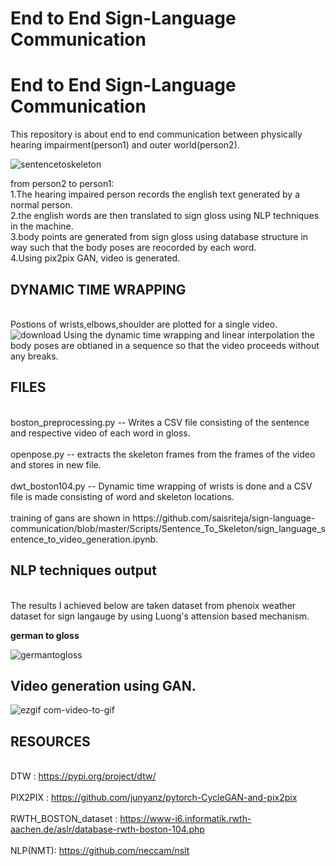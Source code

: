 
# End to End Sign-Language Communication
# End to End Sign-Language Communication
This repository is about end to end communication between physically hearing impairment(person1) and outer world(person2).

![sentencetoskeleton](https://user-images.githubusercontent.com/48018142/70102475-48a91980-165e-11ea-8906-0567122c303c.png)



from person2 to person1:
<br>
1.The hearing impaired person records the english text generated by a normal person.
<br>
2.the english words are then translated to sign gloss using NLP techniques in the machine.
<br>
3.body points are generated from sign gloss using database structure in way such that the body poses are reocorded by each word.
<br>
4.Using pix2pix GAN, video is generated.
<br>

## DYNAMIC TIME WRAPPING ##
<br>Postions of wrists,elbows,shoulder are plotted for a single video.<br>
![download](https://user-images.githubusercontent.com/48018142/70103458-32e92380-1661-11ea-85ef-9e8e7f72e205.png)
Using the dynamic time wrapping and linear interpolation the body poses are obtianed in a sequence so that the 
video proceeds without any breaks.


## FILES ##
<br>
boston_preprocessing.py -- Writes a CSV file consisting of the sentence and respective video of each word in gloss.<br>
<br>
openpose.py -- extracts the skeleton frames from the frames of the video and stores in new file.<br>
<br>
dwt_boston104.py -- Dynamic time wrapping of wrists is done and a CSV file is made consisting of word and skeleton locations.<br>
<br>
training of gans are shown in https://github.com/saisriteja/sign-language-communication/blob/master/Scripts/Sentence_To_Skeleton/sign_language_sentence_to_video_generation.ipynb.
<br>


## NLP techniques output ##
<br>The results I achieved below are taken dataset from phenoix weather dataset for sign langauge by using Luong's attension based mechanism.
<br>

**german to gloss**

![germantogloss](https://user-images.githubusercontent.com/48018142/66399424-36fc1a80-e9fd-11e9-84a6-3f0a8017fd61.JPG)


## Video generation using GAN. ##
![ezgif com-video-to-gif](https://user-images.githubusercontent.com/48018142/70105307-72fed500-1666-11ea-8cfd-3532f6791c0f.gif)


## RESOURCES ##
<br>DTW : https://pypi.org/project/dtw/<br>
<br>PIX2PIX : https://github.com/junyanz/pytorch-CycleGAN-and-pix2pix<br>
<br>RWTH_BOSTON_dataset : https://www-i6.informatik.rwth-aachen.de/aslr/database-rwth-boston-104.php<br>
<br>NLP(NMT): https://github.com/neccam/nslt <br>

